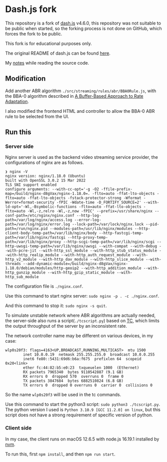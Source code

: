 # Dash.js fork

This repository is a fork of [dash.js](https://github.com/Dash-Industry-Forum/dash.js) v4.6.0,
this repository was not suitable to be public when started,
so the forking process is not done on GitHub, which forces the fork to be public.

This fork is for educational purposes only.

The original README of dash.js can be found [here](./original_README.md).

My [notes](./NOTES.md) while reading the source code.

## Modification

Add another ABR algorithm `./src/streaming/rules/abr/BBA0Rule.js`, with the BBA-0 algorithm described
in [A Buffer-Based Approach to Rate Adaptation](https://web.stanford.edu/class/cs244/papers/sigcomm2014-video.pdf).

I also modified the frontend HTML and controller to allow the BBA-0 ABR rule to be selected from the UI.

## Run this

### Server side

Nginx server is used as the backend video streaming service provider, the configurations of nginx are as follows.

```
❯ nginx -V
nginx version: nginx/1.18.0 (Ubuntu)
built with OpenSSL 3.0.2 15 Mar 2022
TLS SNI support enabled
configure arguments: --with-cc-opt='-g -O2 -ffile-prefix-map=/build/nginx-d8gVax/nginx-1.18.0=. -flto=auto -ffat-lto-objects -flto=auto -ffat-lto-objects -fstack-protector-strong -Wformat -Werror=format-security -fPIC -Wdate-time -D_FORTIFY_SOURCE=2' --with-ld-opt='-Wl,-Bsymbolic-functions -flto=auto -ffat-lto-objects -flto=auto -Wl,-z,relro -Wl,-z,now -fPIC' --prefix=/usr/share/nginx --conf-path=/etc/nginx/nginx.conf --http-log-path=/var/log/nginx/access.log --error-log-path=/var/log/nginx/error.log --lock-path=/var/lock/nginx.lock --pid-path=/run/nginx.pid --modules-path=/usr/lib/nginx/modules --http-client-body-temp-path=/var/lib/nginx/body --http-fastcgi-temp-path=/var/lib/nginx/fastcgi --http-proxy-temp-path=/var/lib/nginx/proxy --http-scgi-temp-path=/var/lib/nginx/scgi --http-uwsgi-temp-path=/var/lib/nginx/uwsgi --with-compat --with-debug --with-pcre-jit --with-http_ssl_module --with-http_stub_status_module --with-http_realip_module --with-http_auth_request_module --with-http_v2_module --with-http_dav_module --with-http_slice_module --with-threads --add-dynamic-module=/build/nginx-d8gVax/nginx-1.18.0/debian/modules/http-geoip2 --with-http_addition_module --with-http_gunzip_module --with-http_gzip_static_module --with-http_sub_module
```

The configuration file is `./nginx.conf`.

Use this command to start nginx server: `sudo nginx -p . -c ./nginx.conf`.

And this command to stop it: `sudo nginx -s quit`.

To simulate unstable network where ABR algorithms are actually needed,
the server-side also runs a script(`./tcscript.py`) based on [TC](https://man7.org/linux/man-pages/man8/tc.8.html),
which limits the output throughput of the server by an inconsistent rate.

The network controller name may be different on various devices, in my case:

```
wlp0s20f3: flags=4163<UP,BROADCAST,RUNNING,MULTICAST>  mtu 1500
        inet 10.0.0.19  netmask 255.255.255.0  broadcast 10.0.0.255
        inet6 fe80::5431:69d6:b6a:f675  prefixlen 64  scopeid 0x20<link>
        ether fc:44:82:b5:e0:23  txqueuelen 1000  (Ethernet)
        RX packets 7965340  bytes 9110542887 (9.1 GB)
        RX errors 0  dropped 570  overruns 0  frame 0
        TX packets 3847684  bytes 6882510824 (6.8 GB)
        TX errors 0  dropped 0 overruns 0  carrier 0  collisions 0
```

So the name `wlp0s20f3` will be used in the tc commands.

Use this command to start the python3 script: `sudo python3 ./tcscript.py`.
The python version I used is `Python 3.10.9 [GCC 11.2.0] on linux`,
but this script does not have a strong requirement of specific version of python.

### Client side

In my case, the client runs on macOS 12.6.5
with node.js 16.19.1 installed by [nvm](https://github.com/nvm-sh/nvm).

To run this, first `npm install`, and then `npm run start`.

